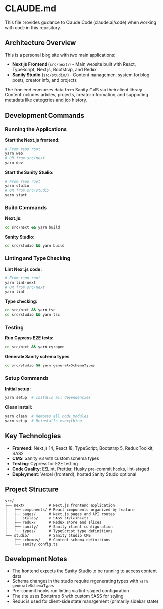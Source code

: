 # CLAUDE.md

This file provides guidance to Claude Code (claude.ai/code) when working with code in this repository.

## Architecture Overview

This is a personal blog site with two main applications:
- **Next.js Frontend** (`src/next/`) - Main website built with React, TypeScript, Next.js, Bootstrap, and Redux
- **Sanity Studio** (`src/studio/`) - Content management system for blog posts, creator info, and projects

The frontend consumes data from Sanity CMS via their client library. Content includes articles, projects, creator information, and supporting metadata like categories and job history.

## Development Commands

### Running the Applications

**Start the Next.js frontend:**
```bash
# From repo root
yarn web
# OR from src/next
yarn dev
```

**Start the Sanity Studio:**
```bash
# From repo root
yarn studio
# OR from src/studio
yarn start
```

### Build Commands

**Next.js:**
```bash
cd src/next && yarn build
```

**Sanity Studio:**
```bash
cd src/studio && yarn build
```

### Linting and Type Checking

**Lint Next.js code:**
```bash
# From repo root
yarn lint-next
# OR from src/next
yarn lint
```

**Type checking:**
```bash
cd src/next && yarn tsc
cd src/studio && yarn tsc
```

### Testing

**Run Cypress E2E tests:**
```bash
cd src/next && yarn cy:open
```

**Generate Sanity schema types:**
```bash
cd src/studio && yarn generateSchemaTypes
```

### Setup Commands

**Initial setup:**
```bash
yarn setup  # Installs all dependencies
```

**Clean install:**
```bash
yarn clean  # Removes all node_modules
yarn setup  # Reinstalls everything
```

## Key Technologies

- **Frontend**: Next.js 14, React 18, TypeScript, Bootstrap 5, Redux Toolkit, SASS
- **CMS**: Sanity v3 with custom schema types
- **Testing**: Cypress for E2E testing
- **Code Quality**: ESLint, Prettier, Husky pre-commit hooks, lint-staged
- **Deployment**: Vercel (frontend), hosted Sanity Studio optional

## Project Structure

```
src/
├── next/           # Next.js frontend application
│   ├── components/ # React components organized by feature
│   ├── pages/      # Next.js pages and API routes
│   ├── styles/     # SASS stylesheets
│   ├── redux/      # Redux store and slices
│   ├── sanity/     # Sanity client configuration
│   └── types/      # TypeScript type definitions
└── studio/         # Sanity Studio CMS
    ├── schemas/    # Content schema definitions
    └── sanity.config.ts
```

## Development Notes

- The frontend expects the Sanity Studio to be running to access content data
- Schema changes in the studio require regenerating types with `yarn generateSchemaTypes`
- Pre-commit hooks run linting via lint-staged configuration
- The site uses Bootstrap 5 with custom SASS for styling
- Redux is used for client-side state management (primarily sidebar state)